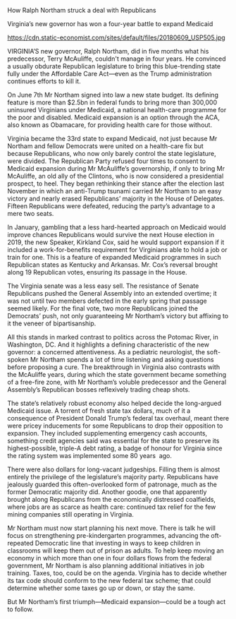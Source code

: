 How Ralph Northam struck a deal with Republicans

Virginia’s new governor has won a four-year battle to expand Medicaid

https://cdn.static-economist.com/sites/default/files/20180609_USP505.jpg

VIRGINIA’S new governor, Ralph Northam, did in five months what his predecessor, Terry McAuliffe, couldn't manage in four years. He convinced a usually obdurate Republican legislature to bring this blue-trending state fully under the Affordable Care Act—even as the Trump administration continues efforts to kill it.

On June 7th Mr Northam signed into law a new state budget. Its defining feature is more than $2.5bn in federal funds to bring more than 300,000 uninsured Virginians under Medicaid, a national health-care programme for the poor and disabled. Medicaid expansion is an option through the ACA, also known as Obamacare, for providing health care for those without.

Virginia became the 33rd state to expand Medicaid, not just because Mr Northam and fellow Democrats were united on a health-care fix but because Republicans, who now only barely control the state legislature, were divided. The Republican Party refused four times to consent to Medicaid expansion during Mr McAuliffe’s governorship, if only to bring Mr McAuliffe, an old ally of the Clintons, who is now considered a presidential prospect, to heel. They began rethinking their stance after the election last November in which an anti-Trump tsunami carried Mr Northam to an easy victory and nearly erased Republicans’ majority in the House of Delegates. Fifteen Republicans were defeated, reducing the party’s advantage to a mere two seats.

In January, gambling that a less hard-hearted approach on Medicaid would improve chances Republicans would survive the next House election in 2019, the new Speaker, Kirkland Cox, said he would support expansion if it included a work-for-benefits requirement for Virginians able to hold a job or train for one. This is a feature of expanded Medicaid programmes in such Republican states as Kentucky and Arkansas. Mr. Cox’s reversal brought along 19 Republican votes, ensuring its passage in the House.

The Virginia senate was a less easy sell. The resistance of Senate Republicans pushed the General Assembly into an extended overtime; it was not until two members defected in the early spring that passage seemed likely. For the final vote, two more Republicans joined the Democrats’ push, not only guaranteeing Mr Northam’s victory but affixing to it the veneer of bipartisanship.

All this stands in marked contrast to politics across the Potomac River, in Washington, DC. And it highlights a defining characteristic of the new governor: a concerned attentiveness. As a pediatric neurologist, the soft-spoken Mr Northam spends a lot of time listening and asking questions before proposing a cure. The breakthrough in Virginia also contrasts with the McAuliffe years, during which the state government became something of a free-fire zone, with Mr Northam’s voluble predecessor and the General Assembly’s Republican bosses reflexively trading cheap shots.

The state’s relatively robust economy also helped decide the long-argued Medicaid issue. A torrent of fresh state tax dollars, much of it a consequence of President Donald Trump’s federal tax overhaul, meant there were pricey inducements for some Republicans to drop their opposition to expansion. They included supplementing emergency cash accounts, something credit agencies said was essential for the state to preserve its highest-possible, triple-A debt rating, a badge of honour for Virginia since the rating system was implemented some 80 years  ago. 

There were also dollars for long-vacant judgeships. Filling them is almost entirely the privilege of the legislature’s majority party. Republicans have jealously guarded this often-overlooked form of patronage, much as the former Democratic majority did. Another goodie, one that apparently brought along Republicans from the economically distressed coalfields, where jobs are as scarce as health care: continued tax relief for the few mining companies still operating in Virginia.

Mr Northam must now start planning his next move. There is talk he will focus on strengthening pre-kindergarten programmes, advancing the oft-repeated Democratic line that investing in ways to keep children in classrooms will keep them out of prison as adults. To help keep moving an economy in which more than one in four dollars flows from the federal government, Mr Northam is also planning additional initiatives in job training. Taxes, too, could be on the agenda. Virginia has to decide whether its tax code should conform to the new federal tax scheme; that could determine whether some taxes go up or down, or stay the same.

But Mr Northam’s first triumph—Medicaid expansion—could be a tough act to follow.

 

 